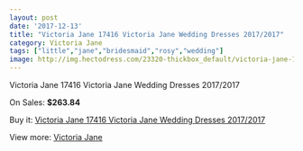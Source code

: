```yaml
---
layout: post
date: '2017-12-13'
title: "Victoria Jane 17416 Victoria Jane Wedding Dresses 2017/2017"
category: Victoria Jane
tags: ["little","jane","bridesmaid","rosy","wedding"]
image: http://img.hectodress.com/23320-thickbox_default/victoria-jane-17416-victoria-jane-wedding-dresses-2012-2013.jpg
---
```

Victoria Jane 17416 Victoria Jane Wedding Dresses 2017/2017

On Sales: **$263.84**
<a href="https://www.hectodress.com/victoria-jane/10792-victoria-jane-17416-victoria-jane-wedding-dresses-2012-2013.html"><amp-img layout="responsive" width="600" height="600" src="//img.hectodress.com/23320-thickbox_default/victoria-jane-17416-victoria-jane-wedding-dresses-2012-2013.jpg" alt="Victoria Jane 17416 Victoria Jane Wedding Dresses 2017/2017 0" /></a>
<a href="https://www.hectodress.com/victoria-jane/10792-victoria-jane-17416-victoria-jane-wedding-dresses-2012-2013.html"><amp-img layout="responsive" width="600" height="600" src="//img.hectodress.com/23322-thickbox_default/victoria-jane-17416-victoria-jane-wedding-dresses-2012-2013.jpg" alt="Victoria Jane 17416 Victoria Jane Wedding Dresses 2017/2017 1" /></a>
<a href="https://www.hectodress.com/victoria-jane/10792-victoria-jane-17416-victoria-jane-wedding-dresses-2012-2013.html"><amp-img layout="responsive" width="600" height="600" src="//img.hectodress.com/23321-thickbox_default/victoria-jane-17416-victoria-jane-wedding-dresses-2012-2013.jpg" alt="Victoria Jane 17416 Victoria Jane Wedding Dresses 2017/2017 2" /></a>

Buy it: [Victoria Jane 17416 Victoria Jane Wedding Dresses 2017/2017](https://www.hectodress.com/victoria-jane/10792-victoria-jane-17416-victoria-jane-wedding-dresses-2012-2013.html "Victoria Jane 17416 Victoria Jane Wedding Dresses 2017/2017")

View more: [Victoria Jane](https://www.hectodress.com/172-victoria-jane "Victoria Jane")